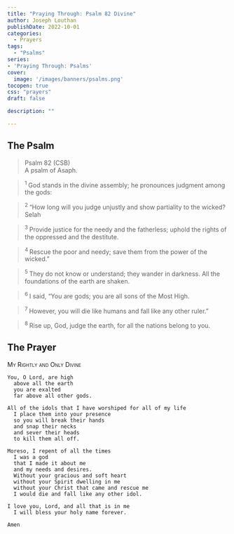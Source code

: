 ```yaml
---
title: "Praying Through: Psalm 82 Divine"
author: Joseph Louthan
publishDate: 2022-10-01
categories:
  - Prayers
tags:
  - "Psalms"
series:
- 'Praying Through: Psalms'
cover:
  image: '/images/banners/psalms.png'
tocopen: true
css: "prayers"
draft: false

description: ""

---
```

## The Psalm

>Psalm 82 (CSB)  
> A psalm of Asaph. 

><sup> 1 </sup> God stands in the divine assembly; he pronounces judgment among the gods: 

><sup> 2 </sup> “How long will you judge unjustly and show partiality to the wicked? Selah 

><sup> 3 </sup> Provide justice for the needy and the fatherless; uphold the rights of the oppressed and the destitute. 

><sup> 4 </sup> Rescue the poor and needy; save them from the power of the wicked.” 

><sup> 5 </sup> They do not know or understand; they wander in darkness. All the foundations of the earth are shaken. 

><sup> 6 </sup> I said, “You are gods; you are all sons of the Most High. 

><sup> 7 </sup> However, you will die like humans and fall like any other ruler.” 

><sup> 8 </sup> Rise up, God, judge the earth, for all the nations belong to you.

## The Prayer

<div style="font-variant: small-caps;">
My Rightly and Only Divine
</div>

```text
You, O Lord, are high
  above all the earth
  you are exalted
  far above all other gods.

All of the idols that I have worshiped for all of my life
  I place them into your presence
  so you will break their hands
  and snap their necks
  and sever their heads
  to kill them all off.

Moreso, I repent of all the times
  I was a god
  that I made it about me
  and my needs and desires.
  Without your gracious and soft heart
  without your Spirit dwelling in me
  without your Christ that came and rescue me
  I would die and fall like any other idol.

I love you, Lord, and all that is in me
  I will bless your holy name forever.

Amen
```
